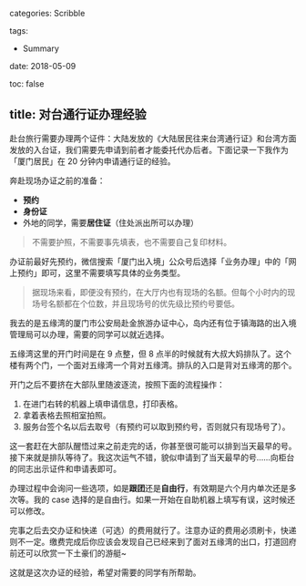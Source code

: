 categories: Scribble

tags:

- Summary

date: 2018-05-09

toc: false

title: 对台通行证办理经验
---

赴台旅行需要办理两个证件：大陆发放的《大陆居民往来台湾通行证》和台湾方面发放的入台证，我们需要先申请到前者才能委托代办后者。下面记录一下我作为「厦门居民」在 20 分钟内申请通行证的经验。

<!--more-->

奔赴现场办证之前的准备：

* **预约**
* **身份证**
* 外地的同学，需要**居住证**（住处派出所可以办理）

> 不需要护照，不需要事先填表，也不需要自己复印材料。

办证前最好先预约，微信搜索「厦门出入境」公众号后选择「业务办理」中的「网上预约」即可，这里不需要填写具体的业务类型。

> 据现场来看，即便没有预约，在大厅内也有现场的名额。但每个小时内的现场号名额都在个位数，并且现场号的优先级比预约号要低。

我去的是五缘湾的厦门市公安局赴金旅游办证中心，岛内还有位于镇海路的出入境管理局可以办理，需要的同学可以就近选择。

五缘湾这里的开门时间是在 9 点整，但 8 点半的时候就有大叔大妈排队了。这个楼有两个门，一个面对五缘湾一个背对五缘湾。排队的入口是背对五缘湾的那个。

开门之后不要挤在大部队里随波逐流，按照下面的流程操作：

1. 在进门右转的机器上填申请信息，打印表格。
2. 拿着表格去照相室拍照。
3. 服务台签个名以后去取号（有预约可以取到预约号，否则就只有现场号了）。

这一套赶在大部队醒悟过来之前走完的话，你甚至很可能可以排到当天最早的号。接下来就是排队等待了。我这次运气不错，貌似申请到了当天最早的号……向柜台的同志出示证件和申请表即可。

办理过程中会询问一些选项，如是**跟团**还是**自由行**，有效期是六个月内单次还是多次等。我的 case 选择的是自由行。如果一开始在自助机器上填写有误，这时候还可以修改。

完事之后去交办证和快递（可选）的费用就行了。注意办证的费用必须刷卡，快递则不一定。缴费完成后你应该会发现自己已经来到了面对五缘湾的出口，打道回府前还可以欣赏一下土豪们的游艇~

这就是这次办证的经验，希望对需要的同学有所帮助。

